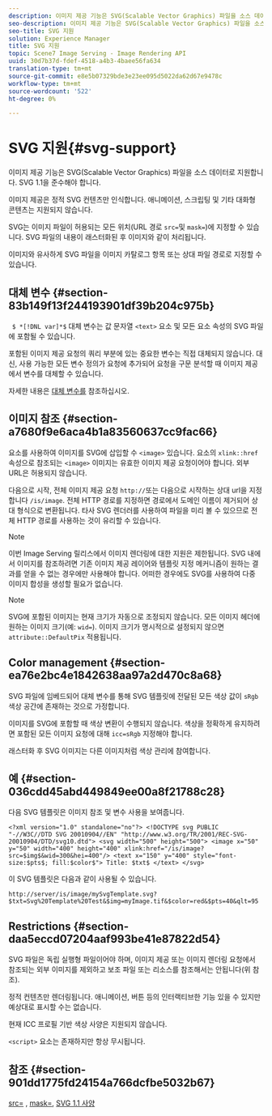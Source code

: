 ```yaml
---
description: 이미지 제공 기능은 SVG(Scalable Vector Graphics) 파일을 소스 데이터로 지원합니다. SVG 1.1을 준수해야 합니다.
seo-description: 이미지 제공 기능은 SVG(Scalable Vector Graphics) 파일을 소스 데이터로 지원합니다. SVG 1.1을 준수해야 합니다.
seo-title: SVG 지원
solution: Experience Manager
title: SVG 지원
topic: Scene7 Image Serving - Image Rendering API
uuid: 30d7b37d-fdef-4518-a4b3-4baee56fa634
translation-type: tm+mt
source-git-commit: e8e5b07329bde3e23ee095d5022da62d67e9478c
workflow-type: tm+mt
source-wordcount: '522'
ht-degree: 0%

---
```



# SVG 지원{#svg-support}

이미지 제공 기능은 SVG(Scalable Vector Graphics) 파일을 소스 데이터로 지원합니다. SVG 1.1을 준수해야 합니다.

이미지 제공은 정적 SVG 컨텐츠만 인식합니다. 애니메이션, 스크립팅 및 기타 대화형 콘텐츠는 지원되지 않습니다.

SVG는 이미지 파일이 허용되는 모든 위치(URL 경로 `src=`및 `mask=`)에 지정할 수 있습니다. SVG 파일의 내용이 래스터화된 후 이미지와 같이 처리됩니다.

이미지와 유사하게 SVG 파일을 이미지 카탈로그 항목 또는 상대 파일 경로로 지정할 수 있습니다.

## 대체 변수 {#section-83b149f13f244193901df39b204c975b}

` $ *[!DNL var]*$` 대체 변수는 값 문자열 `<text>` 요소 및 모든 요소 속성의 SVG 파일에 포함될 수 있습니다.

포함된 이미지 제공 요청의 쿼리 부분에 있는 중요한 변수는 직접 대체되지 않습니다. 대신, 사용 가능한 모든 변수 정의가 요청에 추가되어 요청을 구문 분석할 때 이미지 제공에서 변수를 대체할 수 있습니다.

자세한 내용은 [대체 변수를](../../../../../is-api/http-ref/image-serving-api-ref/c-http-protocol-reference/c-syntax-and-features/r-is-http-substitution-variables.md#reference-90dc01aba44940e4acdd0c6476e7aa5a) 참조하십시오.

## 이미지 참조 {#section-a7680f9e6aca4b1a83560637cc9fac66}

요소를 사용하여 이미지를 SVG에 삽입할 수 `<image>` 있습니다. 요소의 `xlink::href` 속성으로 참조되는 `<image>` 이미지는 유효한 이미지 제공 요청이어야 합니다. 외부 URL은 허용되지 않습니다.

다음으로 시작, 전체 이미지 제공 요청 `http://`또는 다음으로 시작하는 상대 url을 지정합니다 `/is/image`. 전체 HTTP 경로를 지정하면 경로에서 도메인 이름이 제거되어 상대 형식으로 변환됩니다. 타사 SVG 렌더러를 사용하여 파일을 미리 볼 수 있으므로 전체 HTTP 경로를 사용하는 것이 유리할 수 있습니다.

>[!NOTE]
>
>이번 Image Serving 릴리스에서 이미지 렌더링에 대한 지원은 제한됩니다. SVG 내에서 이미지를 참조하려면 기존 이미지 제공 레이어와 템플릿 지정 메커니즘이 원하는 결과를 얻을 수 없는 경우에만 사용해야 합니다. 어떠한 경우에도 SVG를 사용하여 다중 이미지 합성을 생성할 필요가 없습니다.

>[!NOTE]
>
>SVG에 포함된 이미지는 현재 크기가 자동으로 조정되지 않습니다. 모든 이미지 헤더에 원하는 이미지 크기(예: `wid=`). 이미지 크기가 명시적으로 설정되지 않으면 `attribute::DefaultPix` 적용됩니다.

## Color management {#section-ea76e2bc4e1842638aa97a2d470c8a68}

SVG 파일에 임베드되어 대체 변수를 통해 SVG 템플릿에 전달된 모든 색상 값이 `sRgb` 색상 공간에 존재하는 것으로 가정합니다.

이미지를 SVG에 포함할 때 색상 변환이 수행되지 않습니다. 색상을 정확하게 유지하려면 포함된 모든 이미지 요청에 대해 `icc=sRgb` 지정해야 합니다.

래스터화 후 SVG 이미지는 다른 이미지처럼 색상 관리에 참여합니다.

## 예 {#section-036cdd45abd449849ee00a8f21788c28}

다음 SVG 템플릿은 이미지 참조 및 변수 사용을 보여줍니다.

`<?xml version="1.0" standalone="no"?> <!DOCTYPE svg PUBLIC "-//W3C//DTD SVG 20010904//EN" "http://www.w3.org/TR/2001/REC-SVG-20010904/DTD/svg10.dtd"> <svg width="500" height="500"> <image x="50" y="50" width="400" height="400" xlink:href="/is/image?src=$img$&wid=300&hei=400"/> <text x="150" y="400" style="font-size:$pts$; fill:$color$"> Title: $txt$ </text> </svg>`

이 SVG 템플릿은 다음과 같이 사용될 수 있습니다.

`http://server/is/image/mySvgTemplate.svg?$txt=Svg%20Template%20Test&$img=myImage.tif&$color=red&$pts=40&qlt=95`

## Restrictions {#section-daa5eccd07204aaf993be41e87822d54}

SVG 파일은 독립 실행형 파일이어야 하며, 이미지 제공 또는 이미지 렌더링 요청에서 참조되는 외부 이미지를 제외하고 보조 파일 또는 리소스를 참조해서는 안됩니다(위 참조).

정적 컨텐츠만 렌더링됩니다. 애니메이션, 버튼 등의 인터랙티브한 기능 있을 수 있지만 예상대로 표시할 수는 없습니다.

현재 ICC 프로필 기반 색상 사양은 지원되지 않습니다.

`<script>` 요소는 존재하지만 항상 무시됩니다.

## 참조 {#section-901dd1775fd24154a766dcfbe5032b67}

[src=](../../../../../is-api/http-ref/image-serving-api-ref/c-http-protocol-reference/c-command-reference/r-src.md#reference-f6506637778c4c69bf106a7924a91ab1) , [mask=](../../../../../is-api/http-ref/image-serving-api-ref/c-http-protocol-reference/c-command-reference/r-mask.md#reference-922254e027404fb890b850e2723ee06e), [SVG 1.1 사양](http://www.w3.org/TR/SVG11/)
